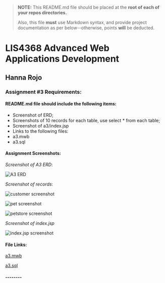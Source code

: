 > **NOTE:** This README.md file should be placed at the **root of each of your repos directories.**
>
>Also, this file **must** use Markdown syntax, and provide project documentation as per below--otherwise, points **will** be deducted.
>

# LIS4368 Advanced Web Applications Development

## Hanna Rojo

### Assignment #3 Requirements:

#### README.md file should include the following items:

- Screenshot of ERD;
- Screenshots of 10 records for each table, use select * from each table;
- Screenshot of a3/index.jsp
- Links to the following files:
- a3.mwb
- a3.sql

>

#### Assignment Screenshots:

*Screenshot of A3 ERD*:

![A3 ERD](https://bitbucket.org/hsr21a726/lis4368/src/master/A3/ERD.png)

*Screenshot of records*:

![customer screenshot](https://bitbucket.org/hsr21a726/lis4368/src/master/A3/customer.png)

![pet screenshot](https://bitbucket.org/hsr21a726/lis4368/src/master/A3/pet.png)

![petstore screenshot](https://bitbucket.org/hsr21a726/lis4368/src/master/A3/petstore.png)

*Screenshot of index.jsp*

![index.jsp screenshot](https://bitbucket.org/hsr21a726/lis4368/src/master/A3/indexjsp.png)


#### File Links:

[a3.mwb](https://bitbucket.org/hsr21a726/lis4368/src/master/A3/a3.mwb)

[a3.sql](https://bitbucket.org/hsr21a726/lis4368/src/master/A3/a3.sql)

#### --------
